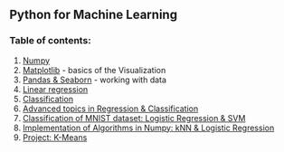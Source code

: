 ## Python for Machine Learning

### Table of contents:

1. [Numpy](numpy.ipynb)
2. [Matplotlib](matplotlib.ipynb) - basics of the Visualization
3. [Pandas & Seaborn](pandas_seaborn.ipynb) - working with data
4. [Linear regression](regression.ipynb)
5. [Classification](classification.ipynb)
6. [Advanced topics in Regression & Classification](advanced_topics.ipynb)
7. [Classification of MNIST dataset: Logistic Regression & SVM](classification_algo.ipynb)
8. [Implementation of Algorithms in Numpy: kNN & Logistic Regression](algo_implementation.ipynb)
9. [Project: K-Means](k_means_not_imeplemented.ipynb)
